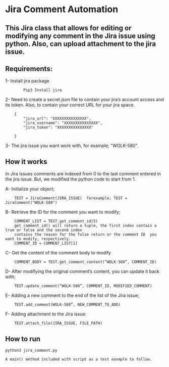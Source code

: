 # Jira Comment Automation  

## This Jira class that allows for editing or modifying any comment in the Jira issue using python. Also, can upload attachment to the jira issue. 

## Requirements:

1- Install jira package
 
            Pip3 Install jira

2- Need to create a secret.json file to contain your jira’s account access and its token. Also, to contain your correct URL for your jira space.
```
    {
        "jira_url": "XXXXXXXXXXXXXXX",
        "jira_username": "XXXXXXXXXXXXXXX",
        "jira_token": "XXXXXXXXXXXXXXX"

    }
```
3- The jira issue you want work with, for example; "WOLK-580".

## How it works

In Jira issues comments are indexed from 0 to the last comment entered in the jira issue. But, we modified the python code to start from 1. 

A- Initialize your object; 

        TEST = JiraComment(JIRA_ISSUE)  forexample; TEST = JiraComment("WOLK-580")

B- Retrieve the ID for the comment you want to modify; 

        COMMENT_LIST = TEST.get_comment_id(5)
        get_comment_id() will return a tuple, the first index contain a true or false and the second index 
        contains the reason for the false return or the comment ID  you want to modify, respectively. 
        COMMENT_ID = COMMENT_LIST[1]
  
C- Get the content of the comment body to modify 

        COMMENT_BODY = TEST.get_comment_content(“WOLK-580”, COMMENT_ID)
        
D- After modifying the original comment’s content, you can update it back with;

        TEST.update_comment(“WOLK-580”, COMMENT_ID, MODIFIED_COMMENT)
        
E- Adding a new comment to the end of the list of the Jira issue; 

	    TEST.add_comment(WOLK-580”, NEW_COMMENT_TO_ADD)
	    
F- Adding attachment to the Jira issue: 

        TEST.attach_file(JIRA_ISSUE, FILE_PATH)


## How to run

    python3 jira_comment.py
    
    A main() method included with script as a test eaxmple to follow. 








